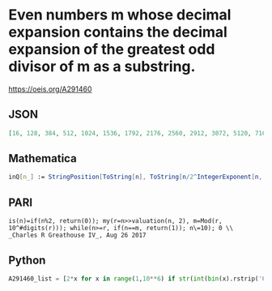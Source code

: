 # Even numbers m whose decimal expansion contains the decimal expansion of the greatest odd divisor of m as a substring\.
https://oeis.org/A291460
## JSON
```JSON
[16, 128, 384, 512, 1024, 1536, 1792, 2176, 2560, 2912, 3072, 5120, 7168, 8192, 9216, 11264, 13312, 15360, 15616, 16384, 17408, 19456, 21504, 23552, 25600, 27648, 28672, 29696, 31744, 33792, 35840, 37376, 37888, 39936, 41984, 43392, 57344, 66560, 90112, 98304]
```
## Mathematica
```Mathematica
inQ[n_] := StringPosition[ToString[n], ToString[n/2^IntegerExponent[n, 2]]] != {}; Select[2 Range[50000], inQ] (* _Giovanni Resta_, Aug 24 2017 and slightly modified by _Robert G. Wilson v_, Aug 25 2017 *)
```
## PARI
```PARI
is(n)=if(n%2, return(0)); my(r=n>>valuation(n, 2), m=Mod(r, 10^#digits(r))); while(n>=r, if(n==m, return(1)); n\=10); 0 \\ _Charles R Greathouse IV_, Aug 26 2017
```
## Python
```Python
A291460_list = [2*x for x in range(1,10**6) if str(int(bin(x).rstrip('0'),2)) in str(2*x)] # _Chai Wah Wu_, Aug 31 2017
```
